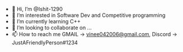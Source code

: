 - 👋 Hi, I’m @Ishit-1290
- 👀 I’m interested in Software Dev and Competitive programming
- 🌱 I’m currently learning C++
- 💞️ I’m looking to collaborate on ...
- 📫 How to reach me GMAIL -> vinee042006@gmail.com, Discord -> JustAFriendlyPerson#1234

<!---
Ishit-1290/Ishit-1290 is a ✨ special ✨ repository because its `README.md` (this file) appears on your GitHub profile.
You can click the Preview link to take a look at your changes.
--->
